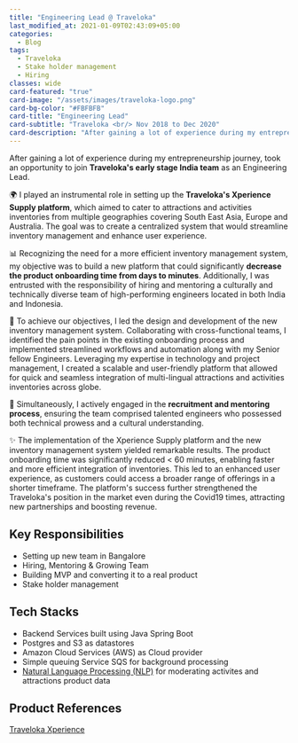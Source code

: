 ```yaml
---
title: "Engineering Lead @ Traveloka"
last_modified_at: 2021-01-09T02:43:09+05:00
categories:
  - Blog
tags:
  - Traveloka
  - Stake holder management
  - Hiring
classes: wide
card-featured: "true"
card-image: "/assets/images/traveloka-logo.png"
card-bg-color: "#FBFBFB"
card-title: "Engineering Lead"
card-subtitle: "Traveloka <br/> Nov 2018 to Dec 2020"
card-description: "After gaining a lot of experience during my entrepreneurship journey, took an opportunity to join..."
---
```


After gaining a lot of experience during my entrepreneurship journey, took an opportunity to join **Traveloka's early stage India team** as an Engineering Lead. 

🌍 I played an instrumental role in setting up the **Traveloka's Xperience Supply platform**, which aimed to cater to attractions and activities inventories from multiple geographies covering South East Asia, Europe and Australia. The goal was to create a centralized system that would streamline inventory management and enhance user experience.

📊 Recognizing the need for a more efficient inventory management system, my objective was to build a new platform that could significantly **decrease the product onboarding time from days to minutes**. Additionally, I was entrusted with the responsibility of hiring and mentoring a culturally and technically diverse team of high-performing engineers located in both India and Indonesia.

🔧 To achieve our objectives, I led the design and development of the new inventory management system. Collaborating with cross-functional teams, I identified the pain points in the existing onboarding process and implemented streamlined workflows and automation along with my Senior fellow Engineers. 
Leveraging my expertise in technology and project management, I created a scalable and user-friendly platform that allowed for quick and seamless integration of multi-lingual attractions and activities inventories across globe. 

👥 Simultaneously, I actively engaged in the **recruitment and mentoring process**, ensuring the team comprised talented engineers who possessed both technical prowess and a cultural understanding.

✨ The implementation of the Xperience Supply platform and the new inventory management system yielded remarkable results. The product onboarding time was significantly reduced < 60 minutes, enabling faster and more efficient integration of inventories. 
This led to an enhanced user experience, as customers could access a broader range of offerings in a shorter timeframe. The platform's success further strengthened the Traveloka's position in the market even during the Covid19 times, attracting new partnerships and boosting revenue.

## Key Responsibilities
* Setting up new team in Bangalore
* Hiring, Mentoring & Growing Team
* Building MVP and converting it to a real product
* Stake holder management

## Tech Stacks
* Backend Services built using Java Spring Boot
* Postgres and S3 as datastores
* Amazon Cloud Services (AWS) as Cloud provider
* Simple queuing Service SQS for background processing
* <a href="https://en.wikipedia.org/wiki/Natural_language_processing" target="_blank">Natural Language Processing (NLP)</a> for moderating activites and attractions product data

## Product References
<a href="https://www.traveloka.com/en-id/activities" target="_blank">Traveloka Xperience</a>
